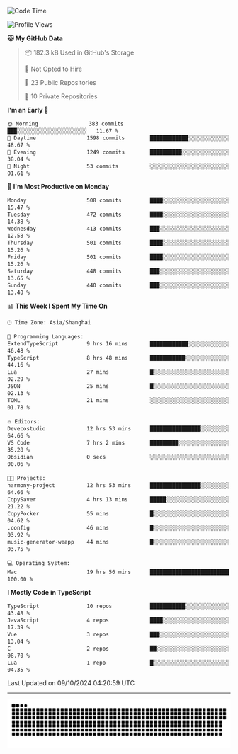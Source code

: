 <!--
<picture>
  <source
    srcset="https://github-readme-stats.vercel.app/api?username=kevinxft&show_icons=true&theme=dark"
    media="(prefers-color-scheme: dark)"
  />
  <source
    srcset="https://github-readme-stats.vercel.app/api?username=kevinxft&show_icons=true"
    media="(prefers-color-scheme: light), (prefers-color-scheme: no-preference)"
  />
  <img src="https://github-readme-stats.vercel.app/api?username=kevinxft&show_icons=true" />
</picture>
-->

<!--START_SECTION:waka-->
![Code Time](http://img.shields.io/badge/Code%20Time-2%2C659%20hrs%2012%20mins-blue)

![Profile Views](http://img.shields.io/badge/Profile%20Views-0-blue)

**🐱 My GitHub Data** 

> 📦 182.3 kB Used in GitHub's Storage 
 > 
> 🚫 Not Opted to Hire
 > 
> 📜 23 Public Repositories 
 > 
> 🔑 10 Private Repositories 
 > 
**I'm an Early 🐤** 

```text
🌞 Morning                383 commits         ███░░░░░░░░░░░░░░░░░░░░░░   11.67 % 
🌆 Daytime                1598 commits        ████████████░░░░░░░░░░░░░   48.67 % 
🌃 Evening                1249 commits        ██████████░░░░░░░░░░░░░░░   38.04 % 
🌙 Night                  53 commits          ░░░░░░░░░░░░░░░░░░░░░░░░░   01.61 % 
```
📅 **I'm Most Productive on Monday** 

```text
Monday                   508 commits         ████░░░░░░░░░░░░░░░░░░░░░   15.47 % 
Tuesday                  472 commits         ████░░░░░░░░░░░░░░░░░░░░░   14.38 % 
Wednesday                413 commits         ███░░░░░░░░░░░░░░░░░░░░░░   12.58 % 
Thursday                 501 commits         ████░░░░░░░░░░░░░░░░░░░░░   15.26 % 
Friday                   501 commits         ████░░░░░░░░░░░░░░░░░░░░░   15.26 % 
Saturday                 448 commits         ███░░░░░░░░░░░░░░░░░░░░░░   13.65 % 
Sunday                   440 commits         ███░░░░░░░░░░░░░░░░░░░░░░   13.40 % 
```


📊 **This Week I Spent My Time On** 

```text
🕑︎ Time Zone: Asia/Shanghai

💬 Programming Languages: 
ExtendTypeScript         9 hrs 16 mins       ████████████░░░░░░░░░░░░░   46.48 % 
TypeScript               8 hrs 48 mins       ███████████░░░░░░░░░░░░░░   44.16 % 
Lua                      27 mins             █░░░░░░░░░░░░░░░░░░░░░░░░   02.29 % 
JSON                     25 mins             █░░░░░░░░░░░░░░░░░░░░░░░░   02.13 % 
TOML                     21 mins             ░░░░░░░░░░░░░░░░░░░░░░░░░   01.78 % 

🔥 Editors: 
Devecostudio             12 hrs 53 mins      ████████████████░░░░░░░░░   64.66 % 
VS Code                  7 hrs 2 mins        █████████░░░░░░░░░░░░░░░░   35.28 % 
Obsidian                 0 secs              ░░░░░░░░░░░░░░░░░░░░░░░░░   00.06 % 

🐱‍💻 Projects: 
harmony-project          12 hrs 53 mins      ████████████████░░░░░░░░░   64.66 % 
CopySaver                4 hrs 13 mins       █████░░░░░░░░░░░░░░░░░░░░   21.22 % 
CopyPocker               55 mins             █░░░░░░░░░░░░░░░░░░░░░░░░   04.62 % 
.config                  46 mins             █░░░░░░░░░░░░░░░░░░░░░░░░   03.92 % 
music-generator-weapp    44 mins             █░░░░░░░░░░░░░░░░░░░░░░░░   03.75 % 

💻 Operating System: 
Mac                      19 hrs 56 mins      █████████████████████████   100.00 % 
```

**I Mostly Code in TypeScript** 

```text
TypeScript               10 repos            ███████████░░░░░░░░░░░░░░   43.48 % 
JavaScript               4 repos             ████░░░░░░░░░░░░░░░░░░░░░   17.39 % 
Vue                      3 repos             ███░░░░░░░░░░░░░░░░░░░░░░   13.04 % 
C                        2 repos             ██░░░░░░░░░░░░░░░░░░░░░░░   08.70 % 
Lua                      1 repo              █░░░░░░░░░░░░░░░░░░░░░░░░   04.35 % 
```




 Last Updated on 09/10/2024 04:20:59 UTC
<!--END_SECTION:waka-->

---

<picture>
  <source media="(prefers-color-scheme: dark)" srcset="https://raw.githubusercontent.com/kevinxft/kevinxft/output/github-contribution-grid-snake-dark.svg">
  <source media="(prefers-color-scheme: light)" srcset="https://raw.githubusercontent.com/kevinxft/kevinxft/output/github-contribution-grid-snake.svg">
  <img alt="github contribution grid snake animation" src="https://raw.githubusercontent.com/kevinxft/kevinxft/output/github-contribution-grid-snake.svg">
</picture>